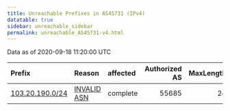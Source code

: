 ```yaml
---
title: Unreachable Prefixes in AS45731 (IPv4)
datatable: true
sidebar: unreachable_sidebar
permalink: unreachable_AS45731-v4.html
---
```


Data as of 2020-09-18 11:20:00 UTC


<div class="datatable-begin"></div>

| Prefix                                                   | Reason                                                                                                 | affected   |   Authorized AS |   MaxLength | Anchor                                       |   unreachable /24s |
|:---------------------------------------------------------|:-------------------------------------------------------------------------------------------------------|:-----------|----------------:|------------:|:---------------------------------------------|-------------------:|
| [103.20.190.0/24](https://stat.ripe.net/103.20.190.0/24) | [INVALID ASN](https://rpki-validator.ripe.net/announcement-preview?asn=AS45731&prefix=103.20.190.0/24) | complete   |           55685 |          24 | [APNIC](unreachable_APNIC_RPKI_Root-v4.html) |                  1 |

<div class="datatable-end"></div>